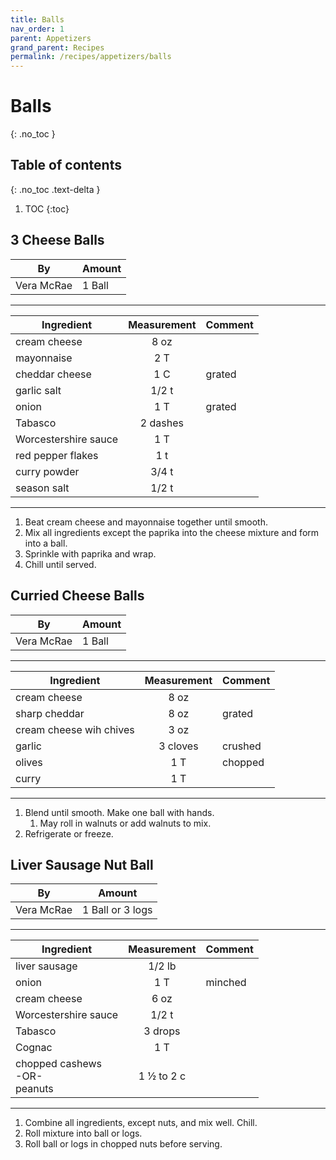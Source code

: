 ```yaml
---
title: Balls
nav_order: 1
parent: Appetizers
grand_parent: Recipes
permalink: /recipes/appetizers/balls
---
```


# Balls
{: .no_toc }

## Table of contents
{: .no_toc .text-delta }

1. TOC
{:toc}

## 3 Cheese Balls

| By         | Amount |
| ---------- | ------ |
| Vera McRae | 1 Ball |

---

| Ingredient           | Measurement | Comment |
| -------------------- | :---------: | ------- |
| cream cheese         |    8 oz     |         |
| mayonnaise           |     2 T     |         |
| cheddar cheese       |     1 C     | grated  |
| garlic salt          |    1/2 t    |         |
| onion                |     1 T     | grated  |
| Tabasco              |  2 dashes   |         |
| Worcestershire sauce |     1 T     |         |
| red pepper flakes    |     1 t     |         |
| curry powder         |    3/4 t    |         |
| season salt          |    1/2 t    |         |

---

1. Beat cream cheese and mayonnaise together until smooth.
2. Mix all ingredients except the paprika into the cheese mixture and form into a ball.
3. Sprinkle with paprika and wrap.
4. Chill until served.

## Curried Cheese Balls

| By         | Amount |
| ---------- | ------ |
| Vera McRae | 1 Ball |

---

| Ingredient              | Measurement | Comment |
| ----------------------- | :---------: | ------- |
| cream cheese            |    8 oz     |         |
| sharp cheddar           |    8 oz     | grated  |
| cream cheese wih chives |    3 oz     |         |
| garlic                  |  3 cloves   | crushed |
| olives                  |     1 T     | chopped |
| curry                   |     1 T     |         |

---

1. Blend until smooth. Make one ball with hands.
   1. May roll in walnuts or add walnuts to mix.
2. Refrigerate or freeze.

## Liver Sausage Nut Ball

| By         | Amount           |
| ---------- | ---------------- |
| Vera McRae | 1 Ball or 3 logs |

---

| Ingredient                         | Measurement | Comment |
| ---------------------------------- | :---------: | ------- |
| liver sausage                      |   1/2 lb    |         |
| onion                              |     1 T     | minched |
| cream cheese                       |    6 oz     |         |
| Worcestershire sauce               |    1/2 t    |         |
| Tabasco                            |   3 drops   |         |
| Cognac                             |     1 T     |         |
| chopped cashews<br>-OR-<br>peanuts | 1 ½ to 2 c  |         |

---

1. Combine all ingredients, except nuts, and mix well.  Chill.
2. Roll mixture into ball or logs.
3. Roll ball or logs in chopped nuts before serving.